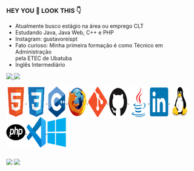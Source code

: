 ### HEY YOU 🫵 LOOK THIS 👇

- Atualmente busco estágio na área ou emprego CLT
- Estudando Java, Java Web, C++ e PHP
- Instagram: gustavoreispt
- Fato curioso: Minha primeira formação é como Técnico em Administração <br>
  pela ETEC de Ubatuba
- Inglês Intermediário

<div>
  <a href="https://github.com/gureispt">
  <img height="200em" src="https://github-readme-stats.vercel.app/api?username=gureispt&show_icons=true&theme=midnight-purple&include_all_commits=true&count_private=true"/>
  <img height="200em" src="https://github-readme-stats.vercel.app/api/top-langs/?username=gureispt&layout=compact&langs_count=16&theme=midnight-purple"/>
</div>

<div style="display: inline_block"><br>
<img align="center" alt="Gustavo-HTML" height="80" width="50" src="https://raw.githubusercontent.com/devicons/devicon/master/icons/html5/html5-original.svg">
<img align="center" alt="Gustavo-CSS" height="80" width="50" src="https://raw.githubusercontent.com/devicons/devicon/master/icons/css3/css3-original.svg">
<img align="center" alt="Gustavo-C++" height="80" width="50" src="https://raw.githubusercontent.com/devicons/devicon/master/icons/cplusplus/cplusplus-original.svg">
<img align="center" alt="Gustavo-Firefox" height="80" width="50" src="https://raw.githubusercontent.com/devicons/devicon/master/icons/firefox/firefox-original.svg">
<img align="center" alt="Gustavo-Git" height="80" width="50" src="https://raw.githubusercontent.com/devicons/devicon/master/icons/git/git-original.svg">
<img align="center" alt="Gustavo-GitHub" height="80" width="50" src="https://raw.githubusercontent.com/devicons/devicon/master/icons/github/github-original.svg">
<img align="center" alt="Gustavo-Java" height="80" width="50" src="https://raw.githubusercontent.com/devicons/devicon/master/icons/java/java-original.svg">
<img align="center" alt="Gustavo-Linkedin" height="80" width="50" src="https://raw.githubusercontent.com/devicons/devicon/master/icons/linkedin/linkedin-original.svg">
<img align="center" alt="Gustavo-Linux" height="80" width="50" src="https://raw.githubusercontent.com/devicons/devicon/master/icons/linux/linux-original.svg">
<img align="center" alt="Gustavo-PHP" height="80" width="50" src="https://raw.githubusercontent.com/devicons/devicon/master/icons/php/php-plain.svg">
<img align="center" alt="Gustavo-VSCODE" height="80" width="50" src="https://raw.githubusercontent.com/devicons/devicon/master/icons/vscode/vscode-original.svg">
<img align="center" alt="Gustavo-Winsdows" height="80" width="50" src="https://raw.githubusercontent.com/devicons/devicon/master/icons/windows8/windows8-original.svg">
</div>

##

<div>
  <a href="https://instagram.com/gustavoreispt" target="_blank"><img src="https://img.shields.io/badge/-Instagram-%23E4405F?style=for-the-badge&logo=instagram&logoColor=black" target="_blank"></a>
  <a href="https://www.linkedin.com/in/gustavo-reis-91742a226" target="_blank"><img src="https://img.shields.io/badge/-LinkedIn-%230077B5?style=for-the-badge&logo=linkedin&logoColor=white" target="_blank"></a>
</div>


